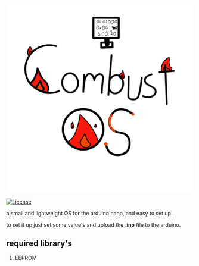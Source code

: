 
![Image](https://github.com/StickyCoolDev/CombustOS/blob/main/CombustOSLogo.png)

[![License](https://img.shields.io/github/license/StickyCoolDev/CombustOS.svg)](https://github.com/StickyCoolDev/CombustOS/blob/main/LICENSE)

a small and lightweight OS for the arduino nano, and easy to set up.

to set it up just set some value's and upload the **.ino** file to the arduino.

## required library's
1. EEPROM